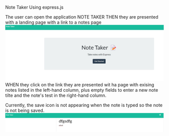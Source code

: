 Note Taker
Using express.js

The user can open the application NOTE TAKER
THEN they are presented with a landing page with a link to a notes page
![](screenshots/notetaker1.jpg)
WHEN they click on the link they are presented wit ha page with exising notes listed in the left-hand column, plus empty fields to enter a new note tilte and the note's test in the right-hand column.

Currently, the save icon is not appearing when the note is typed so the note is not being saved.
![](screenshots/not%20working.jpg)


